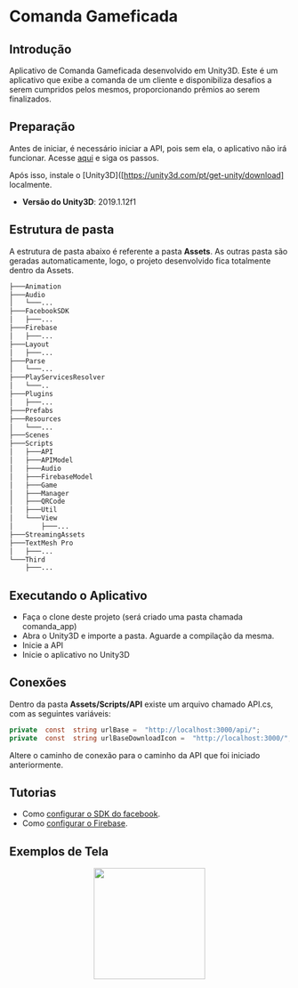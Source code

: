 
# Comanda Gameficada

## Introdução
Aplicativo de Comanda Gameficada desenvolvido em Unity3D. Este é um aplicativo que exibe a comanda de um cliente e disponibiliza desafios a serem cumpridos pelos mesmos, proporcionando prêmios ao serem finalizados.

## Preparação
Antes de iniciar, é necessário iniciar a API, pois sem ela, o aplicativo não irá funcionar. Acesse  [aqui](https://github.com/vitorric/comanda_api) e siga os passos.

Após isso, instale o  [Unity3D]([https://unity3d.com/pt/get-unity/download] localmente.

 * **Versão do Unity3D**: 2019.1.12f1

## Estrutura de pasta

A estrutura de pasta abaixo é referente a pasta **Assets**.  As outras pasta são geradas automaticamente, logo, o projeto desenvolvido fica totalmente dentro da Assets.

``` bash
├───Animation
├───Audio
│   └───...
├───FacebookSDK
│   ├───...
├───Firebase
│   ├───...
├───Layout
│   ├───...
├───Parse
│   └───...
├───PlayServicesResolver
│   └───..
├───Plugins
│   ├───...
├───Prefabs
├───Resources
│   └───...
├───Scenes
├───Scripts
│   ├───API
│   ├───APIModel
│   ├───Audio
│   ├───FirebaseModel
│   ├───Game
│   ├───Manager
│   ├───QRCode
│   ├───Util
│   └───View
│       ├───...
├───StreamingAssets
├───TextMesh Pro
│   ├───...
└───Third
    ├───...
```

## Executando o Aplicativo

* Faça o clone deste projeto (será criado uma pasta chamada comanda_app)
* Abra o Unity3D e importe a pasta. Aguarde a compilação da mesma.
* Inicie a API
* Inicie o aplicativo no Unity3D

## Conexões

Dentro da pasta **Assets/Scripts/API** existe um arquivo chamado API.cs, com as seguintes variáveis:

```csharp
private  const  string urlBase =  "http://localhost:3000/api/";
private  const  string urlBaseDownloadIcon =  "http://localhost:3000/";
```

Altere o caminho de conexão para o caminho da API que foi iniciado anteriormente.

## Tutorias

* Como [configurar o SDK do facebook](https://developers.facebook.com/docs/unity/).
* Como [configurar o Firebase](https://firebase.google.com/docs/unity/setup?hl=pt-br).

## Exemplos de Tela

<p align="center">
  <img src="https://uploaddeimagens.com.br/imagens/login-png-bf757101-45d2-49b8-bf6c-c8afa930ca3a" width="200">
</p>
